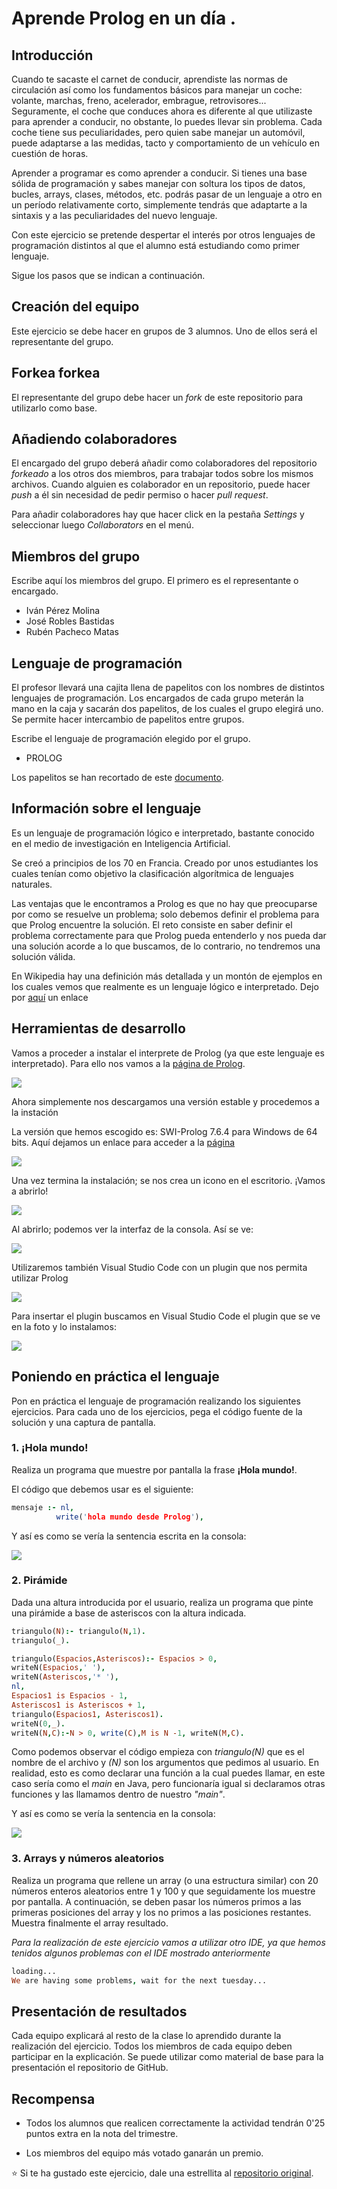 # Aprende Prolog en un día .

## Introducción

Cuando te sacaste el carnet de conducir, aprendiste las normas de circulación así como los fundamentos básicos para manejar un coche: volante, marchas, freno, acelerador, embrague, retrovisores... Seguramente, el coche que conduces ahora es diferente al que utilizaste para aprender a conducir, no obstante, lo puedes llevar sin problema. Cada coche tiene sus peculiaridades, pero quien sabe manejar un automóvil, puede adaptarse a las medidas, tacto y comportamiento de un vehículo en cuestión de horas.

Aprender a programar es como aprender a conducir. Si tienes una base sólida de programación y sabes manejar con soltura los tipos de datos, bucles, arrays, clases, métodos, etc. podrás pasar de un lenguaje a otro en un período relativamente corto, simplemente tendrás que adaptarte a la sintaxis y a las peculiaridades del nuevo lenguaje.

Con este ejercicio se pretende despertar el interés por otros lenguajes de programación distintos al que el alumno está estudiando como primer lenguaje.

Sigue los pasos que se indican a continuación.

## Creación del equipo

Este ejercicio se debe hacer en grupos de 3 alumnos. Uno de ellos será el representante del grupo.

## Forkea forkea

El representante del grupo debe hacer un *fork* de este repositorio para utilizarlo como base.

## Añadiendo colaboradores

El encargado del grupo deberá añadir como colaboradores del repositorio *forkeado* a los otros dos miembros, para trabajar todos sobre los mismos archivos. Cuando alguien es colaborador en un repositorio, puede hacer *push* a él sin necesidad de pedir permiso o hacer *pull request*.

Para añadir colaboradores hay que hacer click en la pestaña *Settings* y seleccionar luego *Collaborators* en el menú.

## Miembros del grupo

Escribe aquí los miembros del grupo. El primero es el representante o encargado.

* Iván Pérez Molina
* José Robles Bastidas
* Rubén Pacheco Matas

## Lenguaje de programación

El profesor llevará una cajita llena de papelitos con los nombres de distintos lenguajes de programación. Los encargados de cada grupo meterán la mano en la caja y sacarán dos papelitos, de los cuales el grupo elegirá uno. Se permite hacer intercambio de papelitos entre grupos.

Escribe el lenguaje de programación elegido por el grupo.

* PROLOG 

Los papelitos se han recortado de este [documento](lenguajes_de_programacion.pdf).

## Información sobre el lenguaje

Es un lenguaje de programación lógico e interpretado, bastante conocido en el medio de investigación en Inteligencia Artificial.

Se creó a principios de los 70 en Francia. Creado por unos estudiantes los cuales tenían como objetivo la clasificación algorítmica de lenguajes naturales.

Las ventajas que le encontramos a Prolog es que no hay que preocuparse por como se resuelve un problema; solo debemos definir el problema para que Prolog encuentre la solución. El reto consiste en saber definir el problema correctamente para que Prolog pueda entenderlo y nos pueda dar una solución acorde a lo que buscamos, de lo contrario, no tendremos una solución válida. 


En Wikipedia hay una definición más detallada y un montón de ejemplos en los cuales vemos que realmente es un lenguaje lógico e interpretado. Dejo por [aquí](https://es.wikipedia.org/wiki/Prolog) un enlace 


## Herramientas de desarrollo

Vamos a proceder a instalar el interprete de Prolog (ya que este lenguaje es interpretado). Para ello nos vamos a la [página de Prolog](http://www.swi-prolog.org/).

<img src='captura1.png'>

Ahora simplemente nos descargamos una versión estable y procedemos a la instación

La versión que hemos escogido es: SWI-Prolog 7.6.4 para Windows de 64 bits. Aquí dejamos un enlace para acceder a la [página](http://www.swi-prolog.org/download/stable)

<img src='captura2.png'>

Una vez termina la instalación; se nos crea un icono en el escritorio. ¡Vamos a abrirlo!

<img src='prologicono.png'>

Al abrirlo; podemos ver la interfaz de la consola. Así se ve:

<img src='captura3.png'>

Utilizaremos también Visual Studio Code con un plugin que nos permita utilizar Prolog

<img src='visual.png'>

Para insertar el plugin buscamos en Visual Studio Code el plugin que se ve en la foto y lo instalamos:

<img src='captura5.png'>


## Poniendo en práctica el lenguaje

Pon en práctica el lenguaje de programación realizando los siguientes ejercicios. Para cada uno de los ejercicios, pega el código fuente de la solución y una captura de pantalla.

### 1. ¡Hola mundo!

Realiza un programa que muestre por pantalla la frase **¡Hola mundo!**.

El código que debemos usar es el siguiente:

``` prolog
mensaje :- nl,
          write('hola mundo desde Prolog'),
```

Y así es como se vería la sentencia escrita en la consola:

<img src='captura4.png'>

### 2. Pirámide

Dada una altura introducida por el usuario, realiza un programa que pinte una pirámide a base de asteriscos con la altura indicada.

``` prolog
triangulo(N):- triangulo(N,1).
triangulo(_).

triangulo(Espacios,Asteriscos):- Espacios > 0,
writeN(Espacios,' '),
writeN(Asteriscos,'* '),
nl,
Espacios1 is Espacios - 1,
Asteriscos1 is Asteriscos + 1,
triangulo(Espacios1, Asteriscos1).
writeN(0,_).
writeN(N,C):-N > 0, write(C),M is N -1, writeN(M,C).
```

Como podemos observar el código empieza con *triangulo(N)* que es el nombre de el archivo y *(N)* son los argumentos que pedimos al usuario. 
En realidad, esto es como declarar una función a la cual puedes llamar, en este caso sería como el *main* en Java, pero funcionaría igual si declaramos otras funciones y las llamamos dentro de nuestro *"main"*.

Y así es como se vería la sentencia en la consola:

<img src='captura6.png'>


### 3. Arrays y números aleatorios

Realiza un programa que rellene un array (o una estructura similar) con 20 números enteros aleatorios entre 1 y 100 y que seguidamente los muestre por pantalla. A continuación, se deben pasar los números primos a las primeras posiciones del array y los no primos a las posiciones restantes. Muestra finalmente el array resultado.

*Para la realización de este ejercicio vamos a utilizar otro IDE, ya que hemos tenidos algunos problemas con el IDE mostrado anteriormente*

```prolog
loading...
We are having some problems, wait for the next tuesday...
```

## Presentación de resultados

Cada equipo explicará al resto de la clase lo aprendido durante la realización del ejercicio. Todos los miembros de cada equipo deben participar en la explicación. Se puede utilizar como material de base para la presentación el repositorio de GitHub.

## Recompensa

* Todos los alumnos que realicen correctamente la actividad tendrán 0'25 puntos extra en la nota del trimestre.

* Los miembros del equipo más votado ganarán un premio.

:star: Si te ha gustado este ejercicio, dale una estrellita al [repositorio original](https://github.com/LuisJoseSanchez/aprende-un-lenguaje-en-un-dia).

